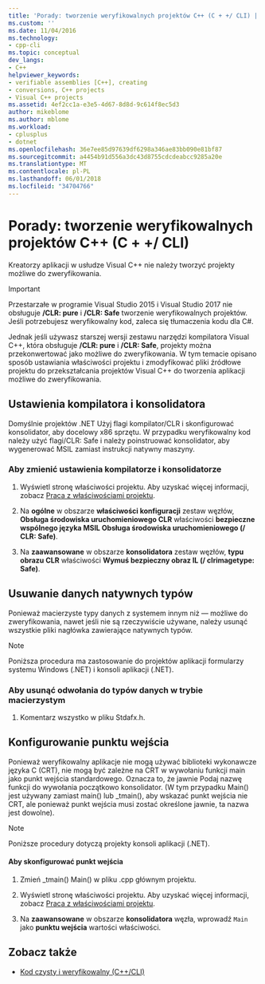 ```yaml
---
title: 'Porady: tworzenie weryfikowalnych projektów C++ (C + +/ CLI) | Dokumentacja firmy Microsoft'
ms.custom: ''
ms.date: 11/04/2016
ms.technology:
- cpp-cli
ms.topic: conceptual
dev_langs:
- C++
helpviewer_keywords:
- verifiable assemblies [C++], creating
- conversions, C++ projects
- Visual C++ projects
ms.assetid: 4ef2cc1a-e3e5-4d67-8d8d-9c614f8ec5d3
author: mikeblome
ms.author: mblome
ms.workload:
- cplusplus
- dotnet
ms.openlocfilehash: 36e7ee85d97639df6298a346ae83bb090e81bf87
ms.sourcegitcommit: a4454b91d556a3dc43d8755cdcdeabcc9285a20e
ms.translationtype: MT
ms.contentlocale: pl-PL
ms.lasthandoff: 06/01/2018
ms.locfileid: "34704766"
---
```

# <a name="how-to-create-verifiable-c-projects-ccli"></a>Porady: tworzenie weryfikowalnych projektów C++ (C + +/ CLI)

Kreatorzy aplikacji w usłudze Visual C++ nie należy tworzyć projekty możliwe do zweryfikowania.

> [!IMPORTANT]
> Przestarzałe w programie Visual Studio 2015 i Visual Studio 2017 nie obsługuje **/CLR: pure** i **/CLR: Safe** tworzenie weryfikowalnych projektów. Jeśli potrzebujesz weryfikowalny kod, zaleca się tłumaczenia kodu dla C#.

Jednak jeśli używasz starszej wersji zestawu narzędzi kompilatora Visual C++, która obsługuje **/CLR: pure** i **/CLR: Safe**, projekty można przekonwertować jako możliwe do zweryfikowania. W tym temacie opisano sposób ustawiania właściwości projektu i zmodyfikować pliki źródłowe projektu do przekształcania projektów Visual C++ do tworzenia aplikacji możliwe do zweryfikowania.

## <a name="compiler-and-linker-settings"></a>Ustawienia kompilatora i konsolidatora

 Domyślnie projektów .NET Użyj flagi kompilator/CLR i skonfigurować konsolidator, aby docelowy x86 sprzętu. W przypadku weryfikowalny kod należy użyć flagi/CLR: Safe i należy poinstruować konsolidator, aby wygenerować MSIL zamiast instrukcji natywny maszyny.

### <a name="to-change-the-compiler-and-linker-settings"></a>Aby zmienić ustawienia kompilatorze i konsolidatorze

1. Wyświetl stronę właściwości projektu. Aby uzyskać więcej informacji, zobacz [Praca z właściwościami projektu](../ide/working-with-project-properties.md).

1. Na **ogólne** w obszarze **właściwości konfiguracji** zestaw węzłów, **Obsługa środowiska uruchomieniowego CLR** właściwości **bezpieczne wspólnego języka MSIL Obsługa środowiska uruchomieniowego (/ CLR: Safe)**.

1. Na **zaawansowane** w obszarze **konsolidatora** zestaw węzłów, **typu obrazu CLR** właściwości **Wymuś bezpieczny obraz IL (/ clrimagetype: Safe)**.

## <a name="removing-native-data-types"></a>Usuwanie danych natywnych typów

Ponieważ macierzyste typy danych z systemem innym niż — możliwe do zweryfikowania, nawet jeśli nie są rzeczywiście używane, należy usunąć wszystkie pliki nagłówka zawierające natywnych typów.

> [!NOTE]
> Poniższa procedura ma zastosowanie do projektów aplikacji formularzy systemu Windows (.NET) i konsoli aplikacji (.NET).

### <a name="to-remove-references-to-native-data-types"></a>Aby usunąć odwołania do typów danych w trybie macierzystym

1. Komentarz wszystko w pliku Stdafx.h.

## <a name="configuring-an-entry-point"></a>Konfigurowanie punktu wejścia

Ponieważ weryfikowalny aplikacje nie mogą używać biblioteki wykonawcze języka C (CRT), nie mogą być zależne na CRT w wywołaniu funkcji main jako punkt wejścia standardowego. Oznacza to, że jawnie Podaj nazwę funkcji do wywołania początkowo konsolidator. (W tym przypadku Main() jest używany zamiast main() lub _tmain(), aby wskazać punkt wejścia nie CRT, ale ponieważ punkt wejścia musi zostać określone jawnie, ta nazwa jest dowolne).

> [!NOTE]
> Poniższe procedury dotyczą projekty konsoli aplikacji (.NET).

#### <a name="to-configure-an-entry-point"></a>Aby skonfigurować punkt wejścia

1. Zmień _tmain() Main() w pliku .cpp głównym projektu.

1. Wyświetl stronę właściwości projektu. Aby uzyskać więcej informacji, zobacz [Praca z właściwościami projektu](../ide/working-with-project-properties.md).

1. Na **zaawansowane** w obszarze **konsolidatora** węzła, wprowadź `Main` jako **punktu wejścia** wartości właściwości.

## <a name="see-also"></a>Zobacz także

- [Kod czysty i weryfikowalny (C++/CLI)](../dotnet/pure-and-verifiable-code-cpp-cli.md)
